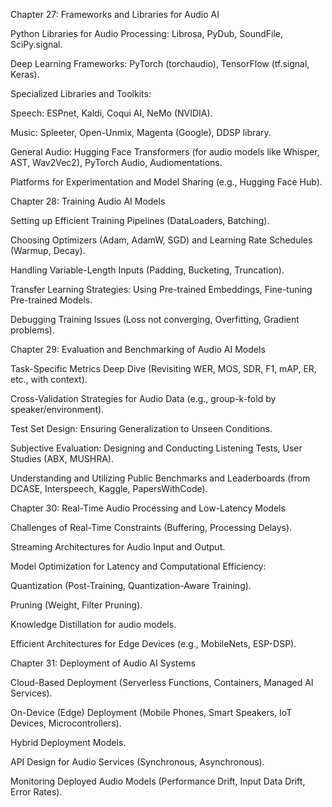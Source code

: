 Chapter 27: Frameworks and Libraries for Audio AI

Python Libraries for Audio Processing: Librosa, PyDub, SoundFile, SciPy.signal.

Deep Learning Frameworks: PyTorch (torchaudio), TensorFlow (tf.signal, Keras).

Specialized Libraries and Toolkits:

Speech: ESPnet, Kaldi, Coqui AI, NeMo (NVIDIA).

Music: Spleeter, Open-Unmix, Magenta (Google), DDSP library.

General Audio: Hugging Face Transformers (for audio models like Whisper, AST, Wav2Vec2), PyTorch Audio, Audiomentations.

Platforms for Experimentation and Model Sharing (e.g., Hugging Face Hub).

Chapter 28: Training Audio AI Models

Setting up Efficient Training Pipelines (DataLoaders, Batching).

Choosing Optimizers (Adam, AdamW, SGD) and Learning Rate Schedules (Warmup, Decay).

Handling Variable-Length Inputs (Padding, Bucketing, Truncation).

Transfer Learning Strategies: Using Pre-trained Embeddings, Fine-tuning Pre-trained Models.

Debugging Training Issues (Loss not converging, Overfitting, Gradient problems).

Chapter 29: Evaluation and Benchmarking of Audio AI Models

Task-Specific Metrics Deep Dive (Revisiting WER, MOS, SDR, F1, mAP, ER, etc., with context).

Cross-Validation Strategies for Audio Data (e.g., group-k-fold by speaker/environment).

Test Set Design: Ensuring Generalization to Unseen Conditions.

Subjective Evaluation: Designing and Conducting Listening Tests, User Studies (ABX, MUSHRA).

Understanding and Utilizing Public Benchmarks and Leaderboards (from DCASE, Interspeech, Kaggle, PapersWithCode).

Chapter 30: Real-Time Audio Processing and Low-Latency Models

Challenges of Real-Time Constraints (Buffering, Processing Delays).

Streaming Architectures for Audio Input and Output.

Model Optimization for Latency and Computational Efficiency:

Quantization (Post-Training, Quantization-Aware Training).

Pruning (Weight, Filter Pruning).

Knowledge Distillation for audio models.

Efficient Architectures for Edge Devices (e.g., MobileNets, ESP-DSP).

Chapter 31: Deployment of Audio AI Systems

Cloud-Based Deployment (Serverless Functions, Containers, Managed AI Services).

On-Device (Edge) Deployment (Mobile Phones, Smart Speakers, IoT Devices, Microcontrollers).

Hybrid Deployment Models.

API Design for Audio Services (Synchronous, Asynchronous).

Monitoring Deployed Audio Models (Performance Drift, Input Data Drift, Error Rates).
